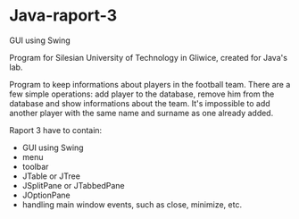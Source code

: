 # Java-raport-3
GUI using Swing

Program for Silesian University of Technology in Gliwice, created for Java's lab.

Program to keep informations about players in the football team.
There are a few simple operations: add player to the database, remove him from the database and show informations about the team. 
It's impossible to add another player with the same name and surname as one already added.

Raport 3 have to contain:
- GUI using Swing
- menu
- toolbar
- JTable or JTree
- JSplitPane or JTabbedPane
- JOptionPane
- handling main window events, such as close, minimize, etc.
